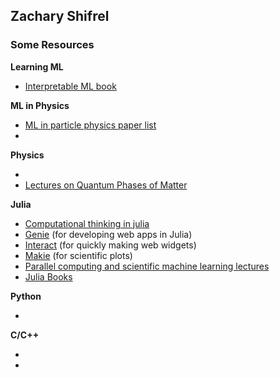 ## Zachary Shifrel


### Some Resources



**Learning ML** 

- [Interpretable ML book](https://christophm.github.io/interpretable-ml-book/)


**ML in Physics**

- [ML in particle physics paper list](https://iml-wg.github.io/HEPML-LivingReview/)
- 

**Physics**

- 
- [Lectures on Quantum Phases of Matter](https://www.youtube.com/playlist?list=PLcD25rnTeV9jhSKskNT4xzlNxw3REcxnS)

**Julia**

- [Computational thinking in julia](https://computationalthinking.mit.edu/Fall20/)
- [Genie](https://genieframework.com/) (for developing web apps in Julia)
- [Interact](https://github.com/JuliaGizmos/Interact.jl) (for quickly making web widgets)
- [Makie](https://github.com/JuliaPlots/Makie.jl) (for scientific plots)
- [Parallel computing and scientific machine learning lectures](https://github.com/mitmath/18337)
- [Julia Books](https://julialang.org/learning/books/)

**Python**

-

**C/C++**

- 
- 
